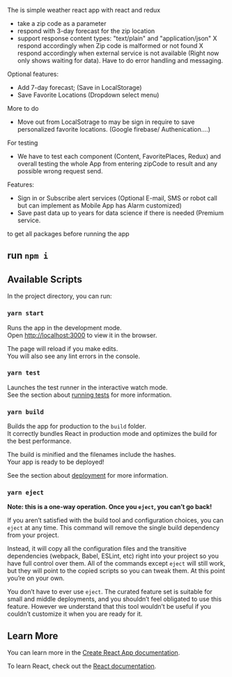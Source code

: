 

The is simple weather react app with react and redux
  - take a zip code as a parameter
  - respond with 3-day forecast for the zip location
  - support response content types: "text/plain" and "application/json"
  X respond accordingly when Zip code is malformed or not found
  X respond accordingly when external service is not available (Right now only shows waiting for data).  Have to do error handling and messaging.

Optional features:
  - Add 7-day forecast; (Save in LocalStorage)
  - Save Favorite Locations (Dropdown select menu)

More to do
  - Move out from LocalSotrage to may be sign in require to save personalized favorite locations. (Google firebase/ Authenication....)

For testing
  - We have to test each component (Content, FavoritePlaces, Redux) and overall testing the whole App from entering zipCode to result and any possible wrong request send.

Features:
  - Sign in or Subscribe alert services (Optional E-mail, SMS or robot call but can implement as Mobile App has Alarm customized)
  - Save past data up to years for data science if there is needed (Premium service.


to get all packages before running the app
## run `npm i`
## Available Scripts

In the project directory, you can run:

### `yarn start`

Runs the app in the development mode.<br />
Open [http://localhost:3000](http://localhost:3000) to view it in the browser.

The page will reload if you make edits.<br />
You will also see any lint errors in the console.

### `yarn test`

Launches the test runner in the interactive watch mode.<br />
See the section about [running tests](https://facebook.github.io/create-react-app/docs/running-tests) for more information.

### `yarn build`

Builds the app for production to the `build` folder.<br />
It correctly bundles React in production mode and optimizes the build for the best performance.

The build is minified and the filenames include the hashes.<br />
Your app is ready to be deployed!

See the section about [deployment](https://facebook.github.io/create-react-app/docs/deployment) for more information.

### `yarn eject`

**Note: this is a one-way operation. Once you `eject`, you can’t go back!**

If you aren’t satisfied with the build tool and configuration choices, you can `eject` at any time. This command will remove the single build dependency from your project.

Instead, it will copy all the configuration files and the transitive dependencies (webpack, Babel, ESLint, etc) right into your project so you have full control over them. All of the commands except `eject` will still work, but they will point to the copied scripts so you can tweak them. At this point you’re on your own.

You don’t have to ever use `eject`. The curated feature set is suitable for small and middle deployments, and you shouldn’t feel obligated to use this feature. However we understand that this tool wouldn’t be useful if you couldn’t customize it when you are ready for it.

## Learn More

You can learn more in the [Create React App documentation](https://facebook.github.io/create-react-app/docs/getting-started).

To learn React, check out the [React documentation](https://reactjs.org/).
